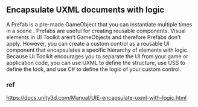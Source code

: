 ## Encapsulate UXML documents with logic

A Prefab is a pre-made GameObject
 that you can instantiate multiple times in a scene
. Prefabs are useful for creating reusable components. Visual elements
 in UI Toolkit aren’t GameObjects and therefore Prefabs don’t apply. 
 However, you can create a custom control as a reusable UI component that encapsulates a specific hierarchy of elements with logic. 
 Because UI Toolkit encourages you to separate the UI from your game or application code, you can use UXML to define the structure, use USS to define the look, and use C# to define the logic of your custom control.


### ref 
https://docs.unity3d.com/Manual/UIE-encapsulate-uxml-with-logic.html

